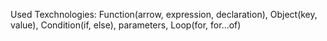 Used Texchnologies:
 Function(arrow, expression, declaration), Object(key, value), Condition(if, else), parameters, Loop(for, for...of)
